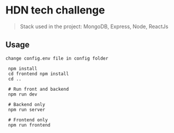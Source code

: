 # HDN tech challenge 

> Stack used in the project: MongoDB, Express, Node, ReactJs

## Usage

```
change config.env file in config folder
```

```
 npm install
 cd frontend npm install
 cd ..
 
 # Run front and backend
 npm run dev
 
 # Backend only
 npm run server
 
 # Frontend only
 npm run frontend
 
```